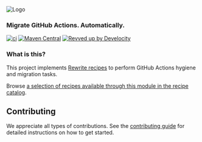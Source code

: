 ![Logo](https://github.com/openrewrite/rewrite/raw/main/doc/logo-oss.png)
### Migrate GitHub Actions. Automatically.

[![ci](https://github.com/openrewrite/rewrite-github-actions/actions/workflows/ci.yml/badge.svg)](https://github.com/openrewrite/rewrite-github-actions/actions/workflows/ci.yml)
[![Maven Central](https://img.shields.io/maven-central/v/org.openrewrite.recipe/rewrite-github-actions.svg)](https://mvnrepository.com/artifact/org.openrewrite.recipe/rewrite-github-actions)
[![Revved up by Develocity](https://img.shields.io/badge/Revved%20up%20by-Develocity-06A0CE?logo=Gradle&labelColor=02303A)](https://ge.openrewrite.org/scans)

### What is this?

This project implements [Rewrite recipes](https://github.com/openrewrite/rewrite) to perform GitHub Actions hygiene and migration tasks.

Browse [a selection of recipes available through this module in the recipe catalog](https://docs.openrewrite.org/recipes/github).

## Contributing

We appreciate all types of contributions. See the [contributing guide](https://github.com/openrewrite/.github/blob/main/CONTRIBUTING.md) for detailed instructions on how to get started.
